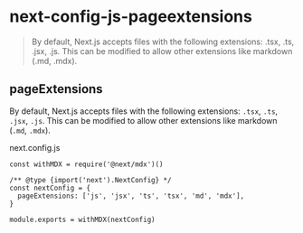 # next-config-js-pageextensions

> By default, Next.js accepts files with the following extensions: .tsx, .ts, .jsx, .js. This can be modified to allow other extensions like markdown (.md, .mdx).



## pageExtensions

By default, Next.js accepts files with the following extensions: `.tsx`, `.ts`, `.jsx`, `.js`. This can be modified to allow other extensions like markdown (`.md`, `.mdx`).

next.config.js

    const withMDX = require('@next/mdx')()
     
    /** @type {import('next').NextConfig} */
    const nextConfig = {
      pageExtensions: ['js', 'jsx', 'ts', 'tsx', 'md', 'mdx'],
    }
     
    module.exports = withMDX(nextConfig)

